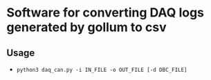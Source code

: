 # Software for converting DAQ logs generated by gollum to csv

## Usage
- `python3 daq_can.py -i IN_FILE -o OUT_FILE [-d DBC_FILE]`
